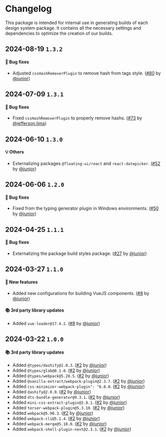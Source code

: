 # Changelog

This package is intended for internal use in generating builds of each design system package. It contains all the necessary settings and dependencies to optimize the creation of our builds.

## 2024-08-19 `1.3.2`

#### 🐛 Bug fixes

- Adjusted `cssHashRemoverPlugin` to remove hash from tags style. ([#80](https://git.rarolabs.com.br/frontend/rarui/pull/80) by [@junior](https://git.rarolabs.com.br/junior))

## 2024-07-09 `1.3.1`

#### 🐛 Bug fixes

- Fixed `cssHashRemoverPlugin` to properly remove hashs. ([#73](https://git.rarolabs.com.br/frontend/rarui/pull/73) by [@jefferson.lima](https://git.rarolabs.com.br/jefferson.lima))

## 2024-06-10 `1.3.0`

#### 💡 Others

- Externalizing packages `@floating-ui/react` and `react-datepicker`. ([#52](https://git.rarolabs.com.br/frontend/rarui/pull/52) by [@junior](https://git.rarolabs.com.br/junior))

## 2024-06-06 `1.2.0`

#### 🐛 Bug fixes

- Fixed from the typing generator plugin in Windows environments. ([#50](https://git.rarolabs.com.br/frontend/rarui/pull/50) by [@junior](https://git.rarolabs.com.br/junior))

## 2024-04-25 `1.1.1`

#### 🐛 Bug fixes

- Externalizing the package build styles package. ([#27](https://git.rarolabs.com.br/frontend/rarui/pull/27) by [@junior](https://git.rarolabs.com.br/junior))

## 2024-03-27 `1.1.0`

#### 🎉 New features

- Added new configurations for building VueJS components. ([#8](https://git.rarolabs.com.br/frontend/rarui/pull/8) by [@junior](https://git.rarolabs.com.br/junior))

#### 📚 3rd party library updates

- Added `vue-loader@17.4.2`. ([#8](https://git.rarolabs.com.br/frontend/rarui/pull/8) by [@junior](https://git.rarolabs.com.br/junior))

## 2024-03-22 `1.0.0`

#### 📚 3rd party library updates

- Added `@types/dashify@1.0.3`. ([#2](https://git.rarolabs.com.br/frontend/rarui/pull/2) by [@junior](https://git.rarolabs.com.br/junior))
- Added `@types/glob@8.1.0`. ([#2](https://git.rarolabs.com.br/frontend/rarui/pull/2) by [@junior](https://git.rarolabs.com.br/junior))
- Added `@types/webpack@5.28.5`. ([#2](https://git.rarolabs.com.br/frontend/rarui/pull/2) by [@junior](https://git.rarolabs.com.br/junior))
- Added `@vanilla-extract/webpack-plugin@2.3.7`. ([#2](https://git.rarolabs.com.br/frontend/rarui/pull/2) by [@junior](https://git.rarolabs.com.br/junior))
- Added `css-minimizer-webpack-plugin": "6.0.0`. ([#2](https://git.rarolabs.com.br/frontend/rarui/pull/2) by [@junior](https://git.rarolabs.com.br/junior))
- Added `dashify@2.0.0`. ([#2](https://git.rarolabs.com.br/frontend/rarui/pull/2) by [@junior](https://git.rarolabs.com.br/junior))
- Added `dts-bundle-generator@9.3.1`. ([#2](https://git.rarolabs.com.br/frontend/rarui/pull/2) by [@junior](https://git.rarolabs.com.br/junior))
- Added `mini-css-extract-plugin@2.8.1`. ([#2](https://git.rarolabs.com.br/frontend/rarui/pull/2) by [@junior](https://git.rarolabs.com.br/junior))
- Added `terser-webpack-plugin@5.3.10`. ([#2](https://git.rarolabs.com.br/frontend/rarui/pull/2) by [@junior](https://git.rarolabs.com.br/junior))
- Added `webpack@5.90.3`. ([#2](https://git.rarolabs.com.br/frontend/rarui/pull/2) by [@junior](https://git.rarolabs.com.br/junior))
- Added `webpack-cli@5.1.4`. ([#2](https://git.rarolabs.com.br/frontend/rarui/pull/2) by [@junior](https://git.rarolabs.com.br/junior))
- Added `webpack-merge@5.10.0`. ([#2](https://git.rarolabs.com.br/frontend/rarui/pull/2) by [@junior](https://git.rarolabs.com.br/junior))
- Added `webpack-shell-plugin-next@2.3.1`. ([#2](https://git.rarolabs.com.br/frontend/rarui/pull/2) by [@junior](https://git.rarolabs.com.br/junior))

<!-- #### 🛠 Breaking changes -->

<!-- #### 📚 3rd party library updates -->

<!-- #### 🎉 New features -->

<!-- #### 🐛 Bug fixes -->

<!-- #### 💡 Others -->

<!-- #### ⚠️ Notices -->

